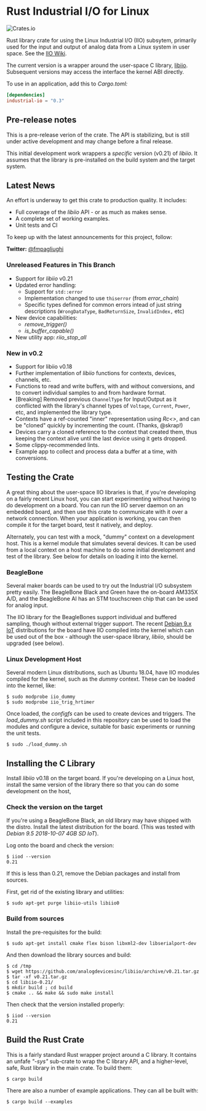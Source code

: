 # Rust Industrial I/O for Linux

![Crates.io](https://img.shields.io/crates/d/industrial-io)

Rust library crate for using the Linux Industrial I/O (IIO) subsytem, primarily used for the input and output of analog data from a Linux system in user space. See the [IIO Wiki](https://wiki.analog.com/software/linux/docs/iio/iio).

The current version is a wrapper around the user-space C library, [libiio](https://github.com/analogdevicesinc/libiio).  Subsequent versions may access the interface the kernel ABI directly.

To use in an application, add this to _Cargo.toml:_

```toml
[dependencies]
industrial-io = "0.3"
```


## Pre-release notes

This is a pre-release verion of the crate. The API is stabilizing, but is still under active development and may change before a final release.

This initial development work wrappers a _specific_ version (v0.21) of _libiio_. It assumes that the library is pre-installed on the build system and the target system.

## Latest News

An effort is underway to get this crate to production quality.  It includes:

- Full coverage of the _libiio_ API - or as much as makes sense.
- A complete set of working examples.
- Unit tests and CI

To keep up with the latest announcements for this project, follow:

**Twitter:**  [@fmpagliughi](https://twitter.com/fmpagliughi)

### Unreleased Features in This Branch

- Support for _libiio_ v0.21
- Updated error handling:
    - Support for `std::error`
    - Implementation changed to use `thiserror` (from *error_chain*)
    - Specific types defined for common errors intead of just string descriptions (`WrongDataType`, `BadReturnSize`, `InvalidIndex,` etc)
- New device capabilities:
    - _remove_trigger()_
    - _is_buffer_capable()_
- New utility app: _riio_stop_all_

### New in v0.2

- Support for libiio v0.18
- Further implementation of _libiio_ functions for contexts, devices, channels, etc.
- Functions to read and write buffers, with and without conversions, and to convert individual samples to and from hardware format.
- [Breaking] Removed previous `ChannelType` for Input/Output as it conflicted with the library's channel types of `Voltage`, `Current`, `Power`, etc, and implemented the library type.
- Contexts have a ref-counted "inner" representation using _Rc<>_, and can be "cloned" quickly by incrementing the count. (Thanks, @skrap!)
 - Devices carry a cloned reference to the context that created them, thus keeping the context alive until the last device using it gets dropped.
 - Some clippy-recommended lints.
 - Example app to collect and process data a buffer at a time, with conversions.

## Testing the Crate

A great thing about the user-space IIO libraries is that, if you're developing on a fairly recent Linux host, you can start experimenting without having to do development on a board. You can run the IIO server daemon on an embedded board, and then use this crate to communicate with it over a network connection. When your application is working, you can then compile it for the target board, test it natively, and deploy. 

Alternately, you can test with a mock, "dummy" context on a development host. This is a kernel module that simulates several devices. It can be used from a local context on a host machine to do some initial development and test of the library. See below for details on loading it into the kernel.

### BeagleBone

Several maker boards can be used to try out the Industrial I/O subsystem pretty easily. The BeagleBone Black and Green have the on-board AM335X A/D, and the BeagleBone AI has an STM touchscreen chip that can be used for analog input.

 The IIO library for the BeagleBones support individual and buffered sampling, though without external trigger support.  The recent [Debian 9.x IoT](https://beagleboard.org/latest-images) distributions for the board have IIO compiled into the kernel which can be used out of the box - although the user-space library, _libiio_, should be upgraded (see below).
 
### Linux Development Host

Several modern Linux distributions, such as Ubuntu 18.04, have IIO modules compiled for the kernel, such as the _dummy_ context. These can be loaded into the kernel, like:
```
$ sudo modprobe iio_dummy
$ sudo modprobe iio_trig_hrtimer
```
Once loaded, the _configfs_ can be used to create devices and triggers. The _load_dummy.sh_ script included in this repository can be used to load the modules and configure a device, suitable for basic experiments or running the unit tests.
```
$ sudo ./load_dummy.sh
```

## Installing the C Library

Install _libiio_ v0.18 on the target board. If you're developing on a Linux host, install the same version of the library there so that you can do some development on the host,

### Check the version on the target

If you're using a BeagleBone Black, an old library may have shipped with the distro. Install the latest distribution for the board. (This was tested with _Debian 9.5 2018-10-07 4GB SD IoT_).

Log onto the board and check the version:

```
$ iiod --version
0.21
```

If this is less than 0.21, remove the Debian packages and install from sources.

First, get rid of the existing library and utilities:

```
$ sudo apt-get purge libiio-utils libiio0
```

### Build from sources

Install the pre-requisites for the build:

```
$ sudo apt-get install cmake flex bison libxml2-dev libserialport-dev
```

And then download the library sources and build:

```
$ cd /tmp
$ wget https://github.com/analogdevicesinc/libiio/archive/v0.21.tar.gz
$ tar -xf v0.21.tar.gz 
$ cd libiio-0.21/
$ mkdir build ; cd build
$ cmake .. && make && sudo make install
```

Then check that the version installed properly:

```
$ iiod --version
0.21
```

## Build the Rust Crate

This is a fairly standard Rust wrapper project around a C library. It contains an unfafe _"-sys"_ sub-crate to wrap the C library API, and a higher-level, safe, Rust library in the main crate. To build them:

```
$ cargo build
```

There are also a number of example applications. They can all be built with:

```
$ cargo build --examples
```
